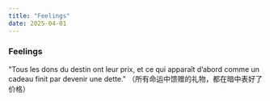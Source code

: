```yaml
---
title: "Feelings"
date: 2025-04-01
---
```

###  Feelings
"Tous les dons du destin ont leur prix, et ce qui apparaît d’abord comme un cadeau finit par devenir une dette."
（所有命运中馈赠的礼物，都在暗中表好了价格）

